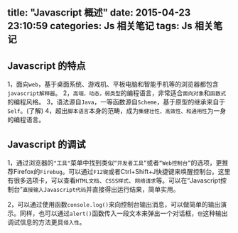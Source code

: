 title: "Javascript 概述"
date: 2015-04-23 23:10:59
categories: Js 相关笔记
tags: Js 相关笔记
---
## Javascript 的特点
<!--more-->
1，面向`web`，基于桌面系统、游戏机、平板电脑和智能手机等的浏览器都包含`javascript解释器`。
2，`高端，动态，弱类型`的编程语言，非常适合`面向对象`和`函数式`的编程风格。
3，语法源自`Java`，一等函数源自`Scheme`，基于原型的继承来自于`Self`。(了解)
4，超出`脚本语言`本身的范畴，成为`集健壮性、高效性、和通用性`为一身的编程语言。
## Javascript 的调试
1，通过浏览器的`"工具"`菜单中找到类似`“开发者工具”`或者`“Web控制台”`的选项，更推荐Firefox的`Firebug`。可以通过`F12键`或者Ctrl+Shift+J快捷键来唤醒控制台。这里有很多选项卡，可以查看`HTML文档`、`CSSS样式`、`网络请求`等。可以在“Javascript控制台”`直接输入Javascript代码`并直接得出运行结果，简单实用。

2，可以通过使用函数`console.log()`来向控制台输出消息，可以做简单的输出演示。同样，也可以通过`alert()`函数传入一段文本来弹出一个对话框，`但`这种输出调试信息的方法更具`侵入性`。
